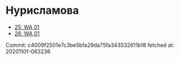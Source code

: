 # Нурисламова
- [25: WA 01](25.md)
- [26: WA 01](26.md)

Commit: c4009f2501e7c3be5bfa29da75fa343532611b18
 fetched at: 20201101-063236
